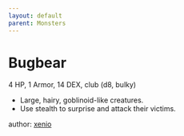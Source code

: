 ```yaml
---
layout: default
parent: Monsters
---
```

# Bugbear
4 HP, 1 Armor, 14 DEX, club (d8, bulky)  
- Large, hairy, goblinoid-like creatures.  
- Use stealth to surprise and attack their victims.  

author: [xenio](https://xenioinabottle.blogspot.com)
